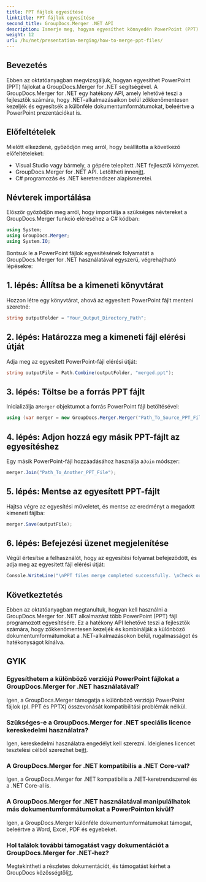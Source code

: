 ```yaml
---
title: PPT fájlok egyesítése
linktitle: PPT fájlok egyesítése
second_title: GroupDocs.Merger .NET API
description: Ismerje meg, hogyan egyesíthet könnyedén PowerPoint (PPT) fájlokat a GroupDocs.Merger for .NET segítségével. Bővítse .NET-alkalmazásait ezzel a hatékony API-val.
weight: 12
url: /hu/net/presentation-merging/how-to-merge-ppt-files/
---
```

## Bevezetés
Ebben az oktatóanyagban megvizsgáljuk, hogyan egyesíthet PowerPoint (PPT) fájlokat a GroupDocs.Merger for .NET segítségével. A GroupDocs.Merger for .NET egy hatékony API, amely lehetővé teszi a fejlesztők számára, hogy .NET-alkalmazásaikon belül zökkenőmentesen kezeljék és egyesítsék a különféle dokumentumformátumokat, beleértve a PowerPoint prezentációkat is.
## Előfeltételek
Mielőtt elkezdené, győződjön meg arról, hogy beállította a következő előfeltételeket:
- Visual Studio vagy bármely, a gépére telepített .NET fejlesztői környezet.
-  GroupDocs.Merger for .NET API. Letöltheti innen[itt](https://releases.groupdocs.com/merger/net/).
- C# programozás és .NET keretrendszer alapismeretei.

## Névterek importálása
Először győződjön meg arról, hogy importálja a szükséges névtereket a GroupDocs.Merger funkció eléréséhez a C# kódban:
```csharp
using System; 
using GroupDocs.Merger;
using System.IO;
```

Bontsuk le a PowerPoint fájlok egyesítésének folyamatát a GroupDocs.Merger for .NET használatával egyszerű, végrehajtható lépésekre:
## 1. lépés: Állítsa be a kimeneti könyvtárat
Hozzon létre egy könyvtárat, ahová az egyesített PowerPoint fájlt menteni szeretné:
```csharp
string outputFolder = "Your_Output_Directory_Path";
```
## 2. lépés: Határozza meg a kimeneti fájl elérési útját
Adja meg az egyesített PowerPoint-fájl elérési útját:
```csharp
string outputFile = Path.Combine(outputFolder, "merged.ppt");
```
## 3. lépés: Töltse be a forrás PPT fájlt
 Inicializálja a`Merger` objektumot a forrás PowerPoint fájl betöltésével:
```csharp
using (var merger = new GroupDocs.Merger.Merger("Path_To_Source_PPT_File"))
```
## 4. lépés: Adjon hozzá egy másik PPT-fájlt az egyesítéshez
 Egy másik PowerPoint-fájl hozzáadásához használja a`Join` módszer:
```csharp
merger.Join("Path_To_Another_PPT_File");
```
## 5. lépés: Mentse az egyesített PPT-fájlt
Hajtsa végre az egyesítési műveletet, és mentse az eredményt a megadott kimeneti fájlba:
```csharp
merger.Save(outputFile);
```
## 6. lépés: Befejezési üzenet megjelenítése
Végül értesítse a felhasználót, hogy az egyesítési folyamat befejeződött, és adja meg az egyesített fájl elérési útját:
```csharp
Console.WriteLine("\nPPT files merge completed successfully. \nCheck output in {0}", outputFolder);
```

## Következtetés
Ebben az oktatóanyagban megtanultuk, hogyan kell használni a GroupDocs.Merger for .NET alkalmazást több PowerPoint (PPT) fájl programozott egyesítésére. Ez a hatékony API lehetővé teszi a fejlesztők számára, hogy zökkenőmentesen kezeljék és kombinálják a különböző dokumentumformátumokat a .NET-alkalmazásokon belül, rugalmasságot és hatékonyságot kínálva.

## GYIK
### Egyesíthetem a különböző verziójú PowerPoint fájlokat a GroupDocs.Merger for .NET használatával?
Igen, a GroupDocs.Merger támogatja a különböző verziójú PowerPoint fájlok (pl. PPT és PPTX) összevonását kompatibilitási problémák nélkül.
### Szükséges-e a GroupDocs.Merger for .NET speciális licence kereskedelmi használatra?
 Igen, kereskedelmi használatra engedélyt kell szerezni. Ideiglenes licencet tesztelési célból szerezhet be[itt](https://purchase.groupdocs.com/temporary-license/).
### A GroupDocs.Merger for .NET kompatibilis a .NET Core-val?
Igen, a GroupDocs.Merger for .NET kompatibilis a .NET-keretrendszerrel és a .NET Core-al is.
### A GroupDocs.Merger for .NET használatával manipulálhatok más dokumentumformátumokat a PowerPointon kívül?
Igen, a GroupDocs.Merger különféle dokumentumformátumokat támogat, beleértve a Word, Excel, PDF és egyebeket.
### Hol találok további támogatást vagy dokumentációt a GroupDocs.Merger for .NET-hez?
Megtekintheti a részletes dokumentációt, és támogatást kérhet a GroupDocs közösségtől[itt](https://forum.groupdocs.com/c/merger/32).